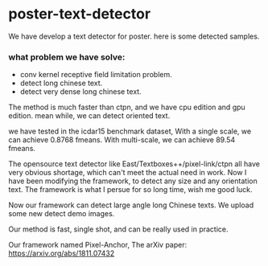 # poster-text-detector

We have develop a text detector for poster. 
here is some detected samples. 

### what problem we have solve:
- conv kernel receptive field limitation problem. 
- detect long chinese text. 
- detect very dense long chinese text. 
	
The method is much faster than ctpn, and we have cpu edition and gpu edition. 
mean while, we can detect oriented text. 

we have tested in the icdar15 benchmark dataset, With a single scale, we can achieve
0.8768 fmeans. With multi-scale, we can achieve 89.54 fmeans. 

The opensource text detector like East/Textboxes++/pixel-link/ctpn all have very obvious shortage, which can't
meet the actual need in work. Now I have been modifying the framework, to detect any size and any orientation text. 
The framework is what I persue for so long time, wish me good luck. 

Now our framework can detect large angle long Chinese texts. We upload some new detect demo images. 

Our method is fast, single shot, and can be really used in practice. 

Our framework named Pixel-Anchor, The arXiv paper:
https://arxiv.org/abs/1811.07432
